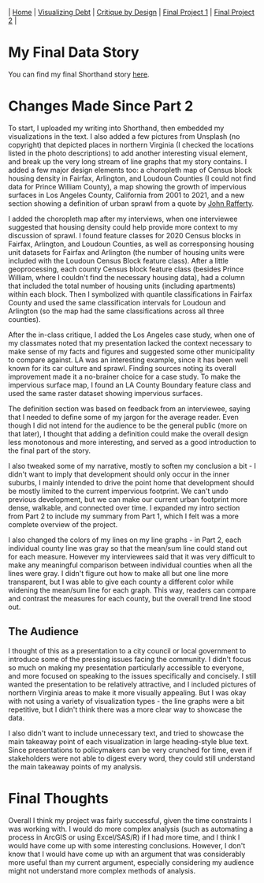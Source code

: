| [Home](https://jredman14.github.io/portfolio) | [Visualizing Debt](govdebt) | [Critique by Design](athletes) | [Final Project 1](finalproposal) | [Final Project 2](finalwireframe) |

# My Final Data Story
You can find my final Shorthand story [here](https://carnegiemellon.shorthandstories.com/nova-future/index.html).

# Changes Made Since Part 2

To start, I uploaded my writing into Shorthand, then embedded my visualizations in the text. I also added a few pictures from Unsplash (no copyright) that depicted places in northern Virginia (I checked the locations listed in the photo descriptions) to add another interesting visual element, and break up the very long stream of line graphs that my story contains. I added a few major design elements too: a choropleth map of Census block housing density in Fairfax, Arlington, and Loudoun Counties (I could not find data for Prince William County), a map showing the growth of impervious surfaces in Los Angeles County, California from 2001 to 2021, and a new section showing a definition of urban sprawl from a quote by [John Rafferty](https://www.britannica.com/explore/savingearth/urban-sprawl). 

I added the choropleth map after my interviews, when one interviewee suggested that housing density could help provide more context to my discussion of sprawl. I found feature classes for 2020 Census blocks in Fairfax, Arlington, and Loudoun Counties, as well as corresponsing housing unit datasets for Fairfax and Arlington (the number of housing units were included with the Loudoun Census Block feature class). After a little geoprocessing, each county Census block feature class (besides Prince William, where I couldn't find the necessary housing data), had a column that included the total number of housing units (including apartments) within each block. Then I symbolized with quantile classifications in Fairfax County and used the same classification intervals for Loudoun and Arlington (so the map had the same classifications across all three counties). 

After the in-class critique, I added the Los Angeles case study, when one of my classmates noted that my presentation lacked the context necessary to make sense of my facts and figures and suggested some other municipality to compare against. LA was an interesting example, since it has been well known for its car culture and sprawl. Finding sources noting its overall improvement made it a no-brainer choice for a case study. To make the impervious surface map, I found an LA County Boundary feature class and used the same raster dataset showing impervious surfaces.

The definition section was based on feedback from an interviewee, saying that I needed to define some of my jargon for the average reader. Even though I did not intend for the audience to be the general public (more on that later), I thought that adding a definition could make the overall design less monotonous and more interesting, and served as a good introduction to the final part of the story. 

I also tweaked some of my narrative, mostly to soften my conclusion a bit - I didn't want to imply that development should only occur in the inner suburbs, I mainly intended to drive the point home that development should be mostly limited to the current impervious footprint. We can't undo previous development, but we can make our current urban footprint more dense, walkable, and connected over time. I expanded my intro section from Part 2 to include my summary from Part 1, which I felt was a more complete overview of the project. 

I also changed the colors of my lines on my line graphs - in Part 2, each individual county line was gray so that the mean/sum line could stand out for each measure. However my interviewees said that it was very difficult to make any meaningful comparison between individual counties when all the lines were gray. I didn't figure out how to make all but one line more transparent, but I was able to give each county a different color while widening the mean/sum line for each graph. This way, readers can compare and contrast the measures for each county, but the overall trend line stood out. 

## The Audience

I thought of this as a presentation to a city council or local government to introduce some of the pressing issues facing the community. I didn't focus so much on making my presentation particularly accessible to everyone, and more focused on speaking to the issues specifically and concisely. I still wanted the presentation to be relatively attractive, and I included pictures of northern Virginia areas to make it more visually appealing. But I was okay with not using a variety of visualization types - the line graphs were a bit repetitive, but I didn't think there was a more clear way to showcase the data. 

I also didn't want to include unnecessary text, and tried to showcase the main takeaway point of each visualization in large heading-style blue text. Since presentations to policymakers can be very crunched for time, even if stakeholders were not able to digest every word, they could still understand the main takeaway points of my analysis.

# Final Thoughts

Overall I think my project was fairly successful, given the time constraints I was working with. I would do more complex analysis (such as automating a process in ArcGIS or using Excel/SAS/R) if I had more time, and I think I would have come up with some interesting conclusions. However, I don't know that I would have come up with an argument that was considerably more useful than my current argument, especially considering my audience might not understand more complex methods of analysis. 
